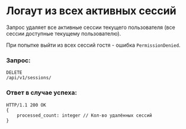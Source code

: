 # Логаут из всех активных сессий

Запрос удаляет все активные сессии текущего пользователя (все сессии доступные текущему пользователю).

При попытке выйти из всех сессий гостя - ошибка `PermissionDenied`.

### Запрос:

```
DELETE
/api/v1/sessions/
```

### Ответ в случае успеха:

```
HTTP/1.1 200 OK
{
    processed_count: integer // Кол-во удалённых сессий
}
```

